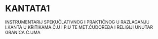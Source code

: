 # KANTATA1
INSTRUMENTARIJ SPEKUČLATIVNOG I PRAKTIČNOG U RAZLAGANJU I.KANTA U KRITIKAMA Č.U I P.U TE MET.ĆUDOREĐA I RELIGIJI UNUTAR GRANICA Č.UMA
